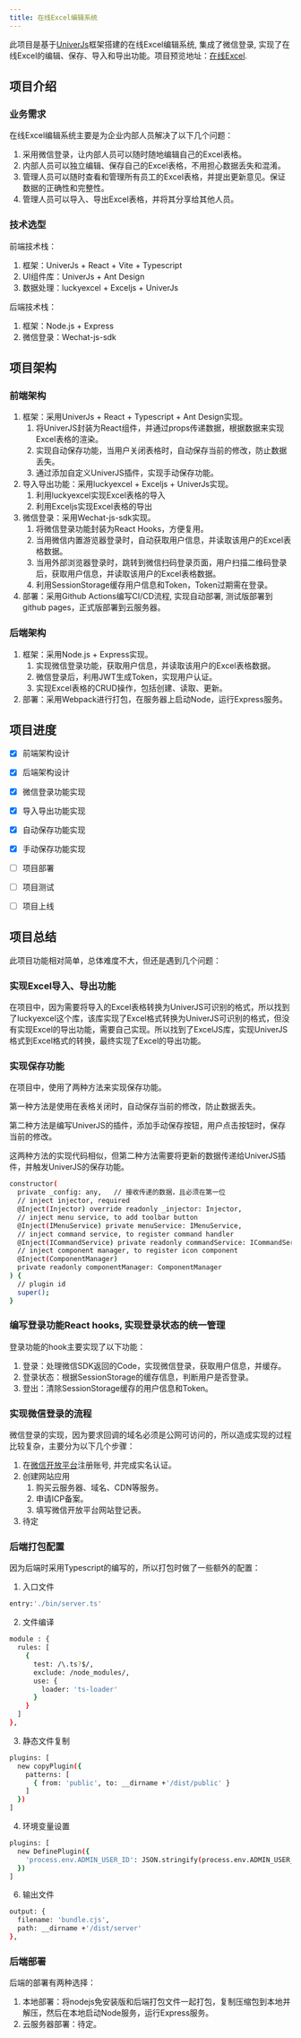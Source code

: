 ```yaml
---
title: 在线Excel编辑系统
---
```

 此项目是基于[UniverJs](https://github.com/dream-num/univer/)框架搭建的在线Excel编辑系统, 集成了微信登录, 实现了在线Excel的编辑、保存、导入和导出功能。项目预览地址：[在线Excel](https://www.hlchangrun.top/).

## 项目介绍

### 业务需求

在线Excel编辑系统主要是为企业内部人员解决了以下几个问题：

1. 采用微信登录，让内部人员可以随时随地编辑自己的Excel表格。
2. 内部人员可以独立编辑、保存自己的Excel表格，不用担心数据丢失和混淆。
3. 管理人员可以随时查看和管理所有员工的Excel表格，并提出更新意见。保证数据的正确性和完整性。
4. 管理人员可以导入、导出Excel表格，并将其分享给其他人员。

### 技术选型

前端技术栈：

1. 框架：UniverJs + React + Vite + Typescript
2. UI组件库：UniverJs + Ant Design
3. 数据处理：luckyexcel + Exceljs + UniverJs

后端技术栈：

1. 框架：Node.js + Express
2. 微信登录：Wechat-js-sdk

## 项目架构

### 前端架构

1. 框架：采用UniverJs + React + Typescript + Ant Design实现。
   1. 将UniverJS封装为React组件，并通过props传递数据，根据数据来实现Excel表格的渲染。
   2. 实现自动保存功能，当用户关闭表格时，自动保存当前的修改，防止数据丢失。
   3. 通过添加自定义UniverJS插件，实现手动保存功能。
2. 导入导出功能：采用luckyexcel + Exceljs + UniverJs实现。
   1. 利用luckyexcel实现Excel表格的导入
   2. 利用Exceljs实现Excel表格的导出
3. 微信登录：采用Wechat-js-sdk实现。
   1. 将微信登录功能封装为React Hooks，方便复用。
   2. 当用微信内置游览器登录时，自动获取用户信息，并读取该用户的Excel表格数据。
   3. 当用外部浏览器登录时，跳转到微信扫码登录页面，用户扫描二维码登录后，获取用户信息，并读取该用户的Excel表格数据。
   4. 利用SessionStorage缓存用户信息和Token，Token过期需在登录。
4. 部署：采用Github Actions编写CI/CD流程, 实现自动部署, 测试版部署到github pages，正式版部署到云服务器。

### 后端架构

1. 框架：采用Node.js + Express实现。
   1. 实现微信登录功能，获取用户信息，并读取该用户的Excel表格数据。
   2. 微信登录后，利用JWT生成Token，实现用户认证。
   3. 实现Excel表格的CRUD操作，包括创建、读取、更新。
3. 部署：采用Webpack进行打包，在服务器上启动Node，运行Express服务。

## 项目进度

- [x] 前端架构设计
- [x] 后端架构设计
- [x] 微信登录功能实现
- [x] 导入导出功能实现
- [x] 自动保存功能实现
- [x] 手动保存功能实现
- [ ] 项目部署
- [ ] 项目测试
- [ ] 项目上线
  

## 项目总结

此项目功能相对简单，总体难度不大，但还是遇到几个问题：

### 实现Excel导入、导出功能

在项目中，因为需要将导入的Excel表格转换为UniverJS可识别的格式，所以找到了luckyexcel这个库，该库实现了Excel格式转换为UniverJS可识别的格式，但没有实现Excel的导出功能，需要自己实现。所以找到了ExcelJS库，实现UniverJS格式到Excel格式的转换，最终实现了Excel的导出功能。

### 实现保存功能

在项目中，使用了两种方法来实现保存功能。

第一种方法是使用在表格关闭时，自动保存当前的修改，防止数据丢失。

第二种方法是编写UniverJS的插件，添加手动保存按钮，用户点击按钮时，保存当前的修改。

这两种方法的实现代码相似，但第二种方法需要将更新的数据传递给UniverJS插件，并触发UniverJS的保存功能。

~~~bash
constructor(
  private _config: any,   // 接收传递的数据，且必须在第一位
  // inject injector, required
  @Inject(Injector) override readonly _injector: Injector,
  // inject menu service, to add toolbar button
  @Inject(IMenuService) private menuService: IMenuService,
  // inject command service, to register command handler
  @Inject(ICommandService) private readonly commandService: ICommandService,
  // inject component manager, to register icon component
  @Inject(ComponentManager)
  private readonly componentManager: ComponentManager
) {
  // plugin id
  super();
}
~~~

### 编写登录功能React hooks, 实现登录状态的统一管理

登录功能的hook主要实现了以下功能：

1. 登录：处理微信SDK返回的Code，实现微信登录，获取用户信息，并缓存。
2. 登录状态：根据SessionStorage的缓存信息，判断用户是否登录。
3. 登出：清除SessionStorage缓存的用户信息和Token。

### 实现微信登录的流程

微信登录的实现，因为要求回调的域名必须是公网可访问的，所以造成实现的过程比较复杂，主要分为以下几个步骤：

1. 在[微信开放平台](https://open.weixin.qq.com/)注册账号, 并完成实名认证。
2. 创建网站应用
   1. 购买云服务器、域名、CDN等服务。
   2. 申请ICP备案。
   3. 填写微信开放平台网站登记表。
3. 待定

### 后端打包配置

因为后端时采用Typescript的编写的，所以打包时做了一些额外的配置：
1. 入口文件
  ~~~bash
  entry:'./bin/server.ts'
  ~~~
2. 文件编译
  ~~~bash
  module : {
    rules: [
      {
        test: /\.ts?$/,
        exclude: /node_modules/,
        use: {
          loader: 'ts-loader'
        }
      }
    ]
  },
  ~~~
3. 静态文件复制
  ~~~bash
  plugins: [
    new copyPlugin({
      patterns: [
        { from: 'public', to: __dirname +'/dist/public' }
      ]
    })
  ]
  ~~~
4. 环境变量设置
  ~~~bash
  plugins: [
    new DefinePlugin({
      'process.env.ADMIN_USER_ID': JSON.stringify(process.env.ADMIN_USER_ID)
    })
  ]
  ~~~
6. 输出文件
  ~~~bash
  output: {
    filename: 'bundle.cjs',
    path: __dirname +'/dist/server'
  },
  ~~~

### 后端部署

后端的部署有两种选择：

1. 本地部署：将nodejs免安装版和后端打包文件一起打包，复制压缩包到本地并解压，然后在本地启动Node服务，运行Express服务。
2. 云服务器部署：待定。
